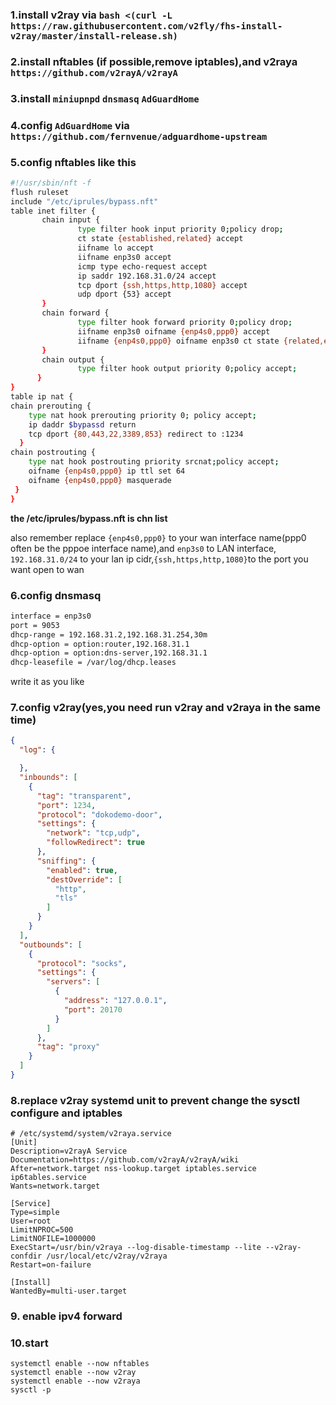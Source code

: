 ### 1.install v2ray via `bash <(curl -L https://raw.githubusercontent.com/v2fly/fhs-install-v2ray/master/install-release.sh)`

### 2.install nftables (if possible,remove iptables),and v2raya `https://github.com/v2rayA/v2rayA`

### 3.install `miniupnpd` `dnsmasq` `AdGuardHome` 

### 4.config `AdGuardHome` via `https://github.com/fernvenue/adguardhome-upstream`

### 5.config nftables like this

```bash
#!/usr/sbin/nft -f
flush ruleset
include "/etc/iprules/bypass.nft"
table inet filter {
       chain input {
               type filter hook input priority 0;policy drop;
               ct state {established,related} accept
               iifname lo accept
               iifname enp3s0 accept
               icmp type echo-request accept
               ip saddr 192.168.31.0/24 accept
               tcp dport {ssh,https,http,1080} accept
               udp dport {53} accept
       }
       chain forward {
               type filter hook forward priority 0;policy drop;
               iifname enp3s0 oifname {enp4s0,ppp0} accept
               iifname {enp4s0,ppp0} oifname enp3s0 ct state {related,established} accept
       }
       chain output {
               type filter hook output priority 0;policy accept;
      }
}
table ip nat {
chain prerouting {
    type nat hook prerouting priority 0; policy accept;
    ip daddr $bypassd return
    tcp dport {80,443,22,3389,853} redirect to :1234
  }
chain postrouting {
    type nat hook postrouting priority srcnat;policy accept;
    oifname {enp4s0,ppp0} ip ttl set 64
    oifname {enp4s0,ppp0} masquerade
 }
}
```

**the /etc/iprules/bypass.nft is chn list** 

also remember replace `{enp4s0,ppp0}` to your wan interface name(ppp0 often be the pppoe interface name),and `enp3s0` to LAN interface, `192.168.31.0/24` to your lan ip cidr,`{ssh,https,http,1080}`to the port you want open to wan 

### 6.config dnsmasq

```bash
interface = enp3s0
port = 9053
dhcp-range = 192.168.31.2,192.168.31.254,30m
dhcp-option = option:router,192.168.31.1
dhcp-option = option:dns-server,192.168.31.1
dhcp-leasefile = /var/log/dhcp.leases
```

write it as you like

### 7.config v2ray(yes,you need run v2ray and v2raya in the same time)

``` json
{
  "log": {

  },
  "inbounds": [
    {
      "tag": "transparent",
      "port": 1234,
      "protocol": "dokodemo-door",
      "settings": {
        "network": "tcp,udp",
        "followRedirect": true
      },
      "sniffing": {
        "enabled": true,
        "destOverride": [
          "http",
          "tls"
        ]
      }
    }
  ],
  "outbounds": [
    {
      "protocol": "socks",
      "settings": {
        "servers": [
          {
            "address": "127.0.0.1",
            "port": 20170
          }
        ]
      },
      "tag": "proxy"
    }
  ]
}
```

### 8.replace v2ray systemd unit to prevent change the sysctl configure and iptables

``` 
# /etc/systemd/system/v2raya.service
[Unit]
Description=v2rayA Service
Documentation=https://github.com/v2rayA/v2rayA/wiki
After=network.target nss-lookup.target iptables.service ip6tables.service
Wants=network.target

[Service]
Type=simple
User=root
LimitNPROC=500
LimitNOFILE=1000000
ExecStart=/usr/bin/v2raya --log-disable-timestamp --lite --v2ray-confdir /usr/local/etc/v2ray/v2raya
Restart=on-failure

[Install]
WantedBy=multi-user.target
```

### 9. enable ipv4 forward 

### 10.start

```
systemctl enable --now nftables 
systemctl enable --now v2ray
systemctl enable --now v2raya
sysctl -p
```

